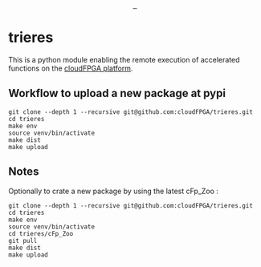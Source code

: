 <p align="center">
  <a aria-label="License" href="https://github.com/cloudFPGA/trieres/blob/master/LICENSE">
    <img alt="" src="https://img.shields.io/github/license/cloudFPGA/trieres?style=for-the-badge&labelColor=000000">
  </a>
  <a aria-label="PyPi" href="https://pypi.org/project/trieres/">
    <img alt="" src="https://img.shields.io/pypi/v/trieres?style=for-the-badge&labelColor=000000">
  </a>
  <a aria-label="Python" href="#trieres">
    <img alt="" src="https://img.shields.io/pypi/pyversions/trieres?style=for-the-badge&labelColor=000000">
  </a>
</p>

# trieres
This is a python module enabling the remote execution of accelerated functions on the [cloudFPGA platform](https://www.zurich.ibm.com/cci/cloudFPGA/).

## Workflow to upload a new package at pypi

```
git clone --depth 1 --recursive git@github.com:cloudFPGA/trieres.git
cd trieres  
make env
source venv/bin/activate
make dist 
make upload
```

## Notes

Optionally to crate a new package by using the latest cFp_Zoo :

```
git clone --depth 1 --recursive git@github.com:cloudFPGA/trieres.git
cd trieres  
make env
source venv/bin/activate
cd trieres/cFp_Zoo
git pull
make dist 
make upload
```
